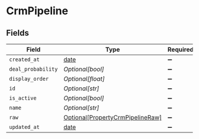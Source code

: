 # CrmPipeline


## Fields

| Field                                                                             | Type                                                                              | Required                                                                          | Description                                                                       |
| --------------------------------------------------------------------------------- | --------------------------------------------------------------------------------- | --------------------------------------------------------------------------------- | --------------------------------------------------------------------------------- |
| `created_at`                                                                      | [date](https://docs.python.org/3/library/datetime.html#date-objects)              | :heavy_minus_sign:                                                                | N/A                                                                               |
| `deal_probability`                                                                | *Optional[bool]*                                                                  | :heavy_minus_sign:                                                                | N/A                                                                               |
| `display_order`                                                                   | *Optional[float]*                                                                 | :heavy_minus_sign:                                                                | N/A                                                                               |
| `id`                                                                              | *Optional[str]*                                                                   | :heavy_minus_sign:                                                                | N/A                                                                               |
| `is_active`                                                                       | *Optional[bool]*                                                                  | :heavy_minus_sign:                                                                | N/A                                                                               |
| `name`                                                                            | *Optional[str]*                                                                   | :heavy_minus_sign:                                                                | N/A                                                                               |
| `raw`                                                                             | [Optional[PropertyCrmPipelineRaw]](../../models/shared/propertycrmpipelineraw.md) | :heavy_minus_sign:                                                                | N/A                                                                               |
| `updated_at`                                                                      | [date](https://docs.python.org/3/library/datetime.html#date-objects)              | :heavy_minus_sign:                                                                | N/A                                                                               |